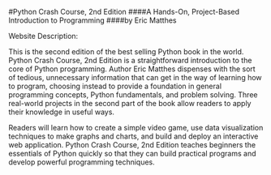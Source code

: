 #Python Crash Course, 2nd Edition
####A Hands-On, Project-Based Introduction to Programming
####by Eric Matthes

Website Description:

This is the second edition of the best selling Python book in the world. Python Crash Course, 2nd Edition is a straightforward introduction to the core of Python programming. Author Eric Matthes dispenses with the sort of tedious, unnecessary information that can get in the way of learning how to program, choosing instead to provide a foundation in general programming concepts, Python fundamentals, and problem solving. Three real-world projects in the second part of the book allow readers to apply their knowledge in useful ways.

Readers will learn how to create a simple video game, use data visualization techniques to make graphs and charts, and build and deploy an interactive web application. Python Crash Course, 2nd Edition teaches beginners the essentials of Python quickly so that they can build practical programs and develop powerful programming techniques.